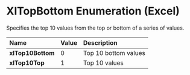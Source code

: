 
# XlTopBottom Enumeration (Excel)

Specifies the top 10 values from the top or bottom of a series of values.



|**Name**|**Value**|**Description**|
|:-----|:-----|:-----|
| **xlTop10Bottom**|0|Top 10 bottom values|
| **xlTop10Top**|1|Top 10 values|
